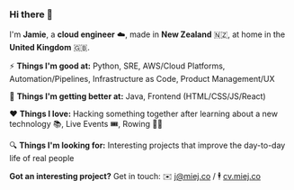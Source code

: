 ### Hi there 👋

I'm **Jamie**, a **cloud engineer** ☁️, made in **New Zealand** 🇳🇿, at home in the **United Kingdom** 🇬🇧.

⚡️ **Things I'm good at:** Python, SRE, AWS/Cloud Platforms, Automation/Pipelines, Infrastructure as Code, Product Management/UX 

🌱 **Things I'm getting better at:** Java, Frontend (HTML/CSS/JS/React)

❤️ **Things I love:** Hacking something together after learning about a new technology 📚, Live Events 🎟, Rowing 🚣‍♀️

🔍 **Things I'm looking for:** Interesting projects that improve the day-to-day life of real people

**Got an interesting project?** Get in touch: ✉️ [j@miej.co](mailto:j@miej.co) / 🕴 [cv.miej.co](https://cv.miej.co)
